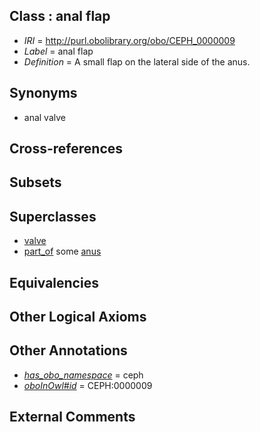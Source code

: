 
## Class : anal flap

 * *IRI* = http://purl.obolibrary.org/obo/CEPH_0000009
 * *Label* = anal flap
 * *Definition* = A small flap on the lateral side of the anus.

## Synonyms

 * anal valve

## Cross-references


## Subsets


## Superclasses

 * [valve](../../UBERON/78/UBERON_0003978.md)
 * [part_of](../../BFO/50/BFO_0000050.md) some [anus](../../UBERON/45/UBERON_0001245.md)

## Equivalencies


## Other Logical Axioms


## Other Annotations

 * *[has_obo_namespace](../../ce/oboInOwl#hasOBONamespace.md)* = ceph
 * *[oboInOwl#id](../../id/oboInOwl#id.md)* = CEPH:0000009

## External Comments

